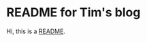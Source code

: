 # README for Tim's blog
Hi, this is a [README](https://meakaakka.medium.com/a-beginners-guide-to-writing-a-kickass-readme-7ac01da88ab3).
